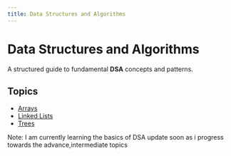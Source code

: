 ```yaml
---
title: Data Structures and Algorithms
---
```

# Data Structures and Algorithms

A structured guide to fundamental **DSA** concepts and patterns.

## Topics
- [Arrays](arrays) 
- [Linked Lists](linked-lists)
- [Trees](trees)

Note: I am currently learning the basics of DSA update soon as i progress towards the advance,intermediate topics 